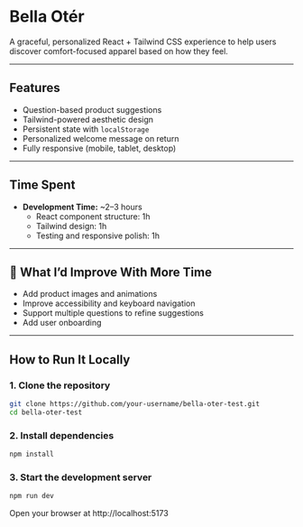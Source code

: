 # Bella Otér 

A graceful, personalized React + Tailwind CSS experience to help users discover comfort-focused apparel based on how they feel.

---

## Features

- Question-based product suggestions
- Tailwind-powered aesthetic design
- Persistent state with `localStorage`
- Personalized welcome message on return
- Fully responsive (mobile, tablet, desktop)

---

## Time Spent

- **Development Time:** ~2–3 hours
  - React component structure: 1h
  - Tailwind design: 1h
  - Testing and responsive polish: 1h

---

## 🔧 What I’d Improve With More Time

- Add product images and animations
- Improve accessibility and keyboard navigation
- Support multiple questions to refine suggestions
- Add user onboarding

---

## How to Run It Locally

### 1. Clone the repository

```bash
git clone https://github.com/your-username/bella-oter-test.git
cd bella-oter-test
```

### 2.  Install dependencies

```bash
npm install
```
### 3. Start the development server

```bash
npm run dev
```
Open your browser at http://localhost:5173



